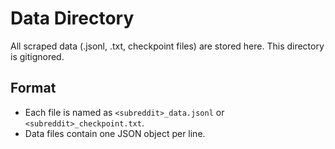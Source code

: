 # Data Directory

All scraped data (.jsonl, .txt, checkpoint files) are stored here. This directory is gitignored.

## Format
- Each file is named as `<subreddit>_data.jsonl` or `<subreddit>_checkpoint.txt`.
- Data files contain one JSON object per line.
